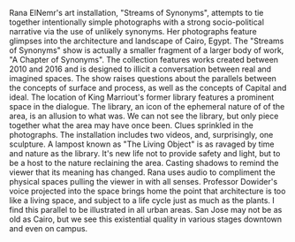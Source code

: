 Rana ElNemr's art installation, "Streams of Synonyms", attempts to tie together intentionally simple photographs with a strong socio-political narrative via the use of unlikely synonyms. Her photographs feature glimpses into the architecture and landscape of Cairo, Egypt. The "Streams of Synonyms" show is actually a smaller fragment of a larger body of work, "A Chapter of Synonyms". The collection features works created between 2010 and 2016 and is designed to illicit a conversation between real and imagined spaces. The show raises questions about the parallels between the concepts of surface and process, as well as the concepts of Capital and ideal. The location of King Marriout's former library features a prominent space in the dialogue. The library, an icon of the ephemeral nature of of the area, is an allusion to what was. We can not see the library, but only piece together what the area may have once been. Clues sprinkled in the photographs. The installation includes two videos, and, surprisingly, one sculpture. A lampost known as "The Living Object" is as ravaged by time and nature as the library. It's new life not to provide safety and light, but to be a host to the nature reclaining the area. Casting shadows to remind the viewer that its meaning has changed. Rana uses audio to compliment the physical spaces pulling the viewer in with all senses. Professor Dowider's voice projected into the space brings home the point that architecture is too like a living space, and subject to a life cycle just as much as the plants. I find this parallel to be illustrated in all urban areas. San Jose may not be as old as Cairo, but we see this existential quality in various stages downtown and even on campus. 
